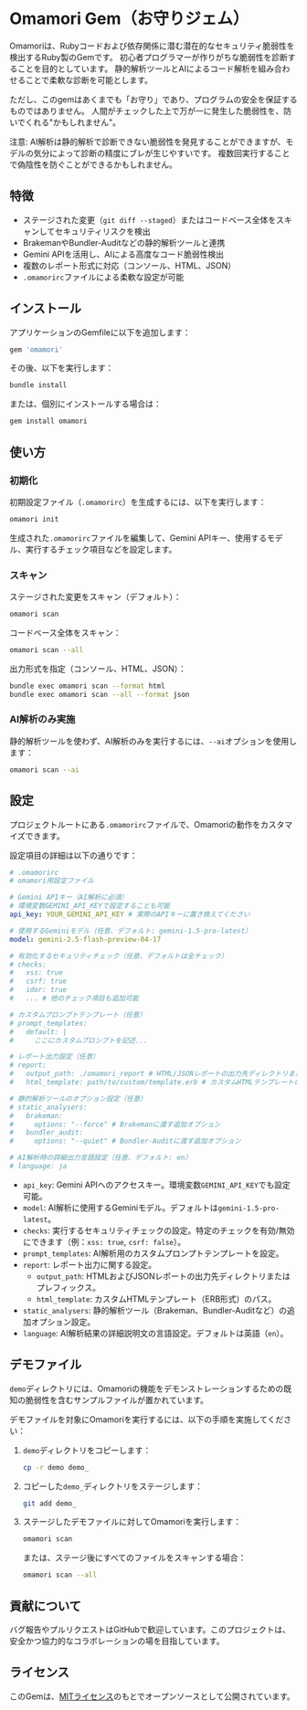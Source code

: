 # Omamori Gem（お守りジェム）

Omamoriは、Rubyコードおよび依存関係に潜む潜在的なセキュリティ脆弱性を検出するRuby製のGemです。
初心者プログラマーが作りがちな脆弱性を診断することを目的としています。
静的解析ツールとAIによるコード解析を組み合わせることで柔軟な診断を可能とします。

ただし、このgemはあくまでも「お守り」であり、プログラムの安全を保証するものではありません。
人間がチェックした上で万が一に発生した脆弱性を、防いでくれる"かもしれません"。

注意:
AI解析は静的解析で診断できない脆弱性を発見することができますが、モデルの気分によって診断の精度にブレが生じやすいです。
複数回実行することで偽陰性を防ぐことができるかもしれません。

## 特徴

- ステージされた変更（`git diff --staged`）またはコードベース全体をスキャンしてセキュリティリスクを検出
- BrakemanやBundler-Auditなどの静的解析ツールと連携
- Gemini APIを活用し、AIによる高度なコード脆弱性検出
- 複数のレポート形式に対応（コンソール、HTML、JSON）
- `.omamorirc`ファイルによる柔軟な設定が可能

## インストール

アプリケーションのGemfileに以下を追加します：

```ruby
gem 'omamori'
```

その後、以下を実行します：

```bash
bundle install
```

または、個別にインストールする場合は：

```bash
gem install omamori
```

## 使い方

### 初期化

初期設定ファイル（`.omamorirc`）を生成するには、以下を実行します：

```bash
omamori init
```

生成された`.omamorirc`ファイルを編集して、Gemini APIキー、使用するモデル、実行するチェック項目などを設定します。

### スキャン

ステージされた変更をスキャン（デフォルト）：

```bash
omamori scan
```

コードベース全体をスキャン：

```bash
omamori scan --all
```

出力形式を指定（コンソール、HTML、JSON）：

```bash
bundle exec omamori scan --format html
bundle exec omamori scan --all --format json
```

### AI解析のみ実施

静的解析ツールを使わず、AI解析のみを実行するには、`--ai`オプションを使用します：

```bash
omamori scan --ai
```

## 設定

プロジェクトルートにある`.omamorirc`ファイルで、Omamoriの動作をカスタマイズできます。

設定項目の詳細は以下の通りです：

```yaml
# .omamorirc
# omamori用設定ファイル

# Gemini APIキー（AI解析に必須）
# 環境変数GEMINI_API_KEYで設定することも可能
api_key: YOUR_GEMINI_API_KEY # 実際のAPIキーに置き換えてください

# 使用するGeminiモデル（任意、デフォルト: gemini-1.5-pro-latest）
model: gemini-2.5-flash-preview-04-17

# 有効化するセキュリティチェック（任意、デフォルトは全チェック）
# checks:
#   xss: true
#   csrf: true
#   idor: true
#   ... # 他のチェック項目も追加可能

# カスタムプロンプトテンプレート（任意）
# prompt_templates:
#   default: |
#     ここにカスタムプロンプトを記述...

# レポート出力設定（任意）
# report:
#   output_path: ./omamori_report # HTML/JSONレポートの出力先ディレクトリまたは接頭辞
#   html_template: path/to/custom/template.erb # カスタムHTMLテンプレートのパス

# 静的解析ツールのオプション設定（任意）
# static_analysers:
#   brakeman:
#     options: "--force" # Brakemanに渡す追加オプション
#   bundler_audit:
#     options: "--quiet" # Bundler-Auditに渡す追加オプション

# AI解析時の詳細出力言語設定（任意、デフォルト: en）
# language: ja
```

- `api_key`: Gemini APIへのアクセスキー。環境変数`GEMINI_API_KEY`でも設定可能。
- `model`: AI解析に使用するGeminiモデル。デフォルトは`gemini-1.5-pro-latest`。
- `checks`: 実行するセキュリティチェックの設定。特定のチェックを有効/無効にできます（例：`xss: true`, `csrf: false`）。
- `prompt_templates`: AI解析用のカスタムプロンプトテンプレートを設定。
- `report`: レポート出力に関する設定。
  - `output_path`: HTMLおよびJSONレポートの出力先ディレクトリまたはプレフィックス。
  - `html_template`: カスタムHTMLテンプレート（ERB形式）のパス。
- `static_analysers`: 静的解析ツール（Brakeman、Bundler-Auditなど）の追加オプション設定。
- `language`: AI解析結果の詳細説明文の言語設定。デフォルトは英語（`en`）。

## デモファイル

`demo`ディレクトリには、Omamoriの機能をデモンストレーションするための既知の脆弱性を含むサンプルファイルが置かれています。

デモファイルを対象にOmamoriを実行するには、以下の手順を実施してください：

1. `demo`ディレクトリをコピーします：

    ```bash
    cp -r demo demo_
    ```

2. コピーした`demo_`ディレクトリをステージします：

    ```bash
    git add demo_
    ```

3. ステージしたデモファイルに対してOmamoriを実行します：

    ```bash
    omamori scan
    ```

    または、ステージ後にすべてのファイルをスキャンする場合：

    ```bash
    omamori scan --all
    ```

## 貢献について

バグ報告やプルリクエストはGitHubで歓迎しています。このプロジェクトは、安全かつ協力的なコラボレーションの場を目指しています。

## ライセンス

このGemは、[MITライセンス](https://opensource.org/licenses/MIT)のもとでオープンソースとして公開されています。
